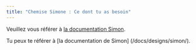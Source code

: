 ```yaml
---
title: "Chemise Simone : Ce dont tu as besoin"
---
```


<Note>

Veuillez vous référer à [la documentation Simon](/docs/patterns/simon/).

Tu peux te référer à [la documentation de Simon] (/docs/designs/simon/).

</Note>
